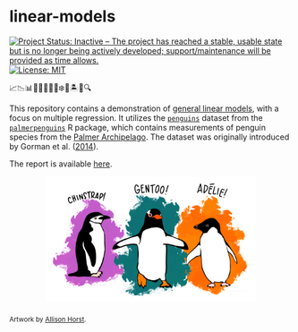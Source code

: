 # linear-models

<!-- badges: start -->
[![Project Status: Inactive – The project has reached a stable, usable state but is no longer being actively developed; support/maintenance will be provided as time allows.](https://www.repostatus.org/badges/latest/inactive.svg)](https://www.repostatus.org/#inactive)
[![License: MIT](https://img.shields.io/badge/license-MIT-green)](https://choosealicense.com/licenses/mit/)
<!-- badges: end -->

📈📉📊️📐📏🎲🐧🌊❄️🧊🏝📝🔍

This repository contains a demonstration of [general linear models](https://en.wikipedia.org/wiki/General_linear_model), with a focus on multiple regression. It utilizes the  [`penguins`](https://allisonhorst.github.io/palmerpenguins/reference/penguins.html) dataset from the [`palmerpenguins`](https://github.com/allisonhorst/palmerpenguins/) R package, which contains measurements of penguin species from the [Palmer Archipelago](https://en.wikipedia.org/wiki/Palmer_Archipelago). The dataset was originally introduced by Gorman et al. ([2014](https://doi.org/10.1371/journal.pone.0090081)).

The report is available [here](https://danielvartan.github.io/linear-models/).

<p align="center">
  <img width="75%" src="images/palmer_penguins.png" />
</p>

<sub>Artwork by [Allison Horst](https://allisonhorst.com).</sub>

